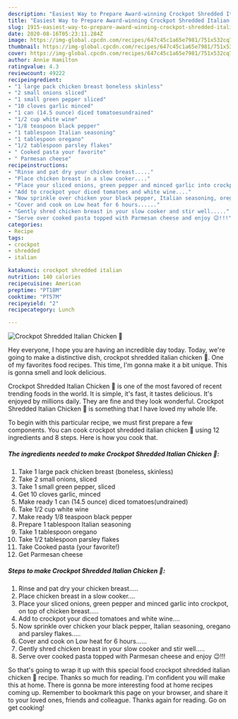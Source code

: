 ```yaml
---
description: "Easiest Way to Prepare Award-winning Crockpot Shredded Italian Chicken 🐔"
title: "Easiest Way to Prepare Award-winning Crockpot Shredded Italian Chicken 🐔"
slug: 1915-easiest-way-to-prepare-award-winning-crockpot-shredded-italian-chicken
date: 2020-08-16T05:23:11.284Z
image: https://img-global.cpcdn.com/recipes/647c45c1a65e7981/751x532cq70/crockpot-shredded-italian-chicken-🐔-recipe-main-photo.jpg
thumbnail: https://img-global.cpcdn.com/recipes/647c45c1a65e7981/751x532cq70/crockpot-shredded-italian-chicken-🐔-recipe-main-photo.jpg
cover: https://img-global.cpcdn.com/recipes/647c45c1a65e7981/751x532cq70/crockpot-shredded-italian-chicken-🐔-recipe-main-photo.jpg
author: Annie Hamilton
ratingvalue: 4.3
reviewcount: 49222
recipeingredient:
- "1 large pack chicken breast boneless skinless"
- "2 small onions sliced"
- "1 small green pepper sliced"
- "10 cloves garlic minced"
- "1 can (14.5 ounce) diced tomatoesundrained"
- "1/2 cup white wine"
- "1/8 teaspoon black pepper"
- "1 tablespoon Italian seasoning"
- "1 tablespoon oregano"
- "1/2 tablespoon parsley flakes"
- " Cooked pasta your favorite"
- " Parmesan cheese"
recipeinstructions:
- "Rinse and pat dry your chicken breast....."
- "Place chicken breast in a slow cooker...."
- "Place your sliced onions, green pepper and minced garlic into crockpot, on top of chicken breast....."
- "Add to crockpot your diced tomatoes and white wine...."
- "Now sprinkle over chicken your black pepper, Italian seasoning, oregano and parsley flakes....."
- "Cover and cook on Low heat for 6 hours......"
- "Gently shred chicken breast in your slow cooker and stir well....."
- "Serve over cooked pasta topped with Parmesan cheese and enjoy 😉!!!"
categories:
- Recipe
tags:
- crockpot
- shredded
- italian

katakunci: crockpot shredded italian 
nutrition: 140 calories
recipecuisine: American
preptime: "PT18M"
cooktime: "PT57M"
recipeyield: "2"
recipecategory: Lunch

---
```



![Crockpot Shredded Italian Chicken 🐔](https://img-global.cpcdn.com/recipes/647c45c1a65e7981/751x532cq70/crockpot-shredded-italian-chicken-🐔-recipe-main-photo.jpg)

Hey everyone, I hope you are having an incredible day today. Today, we're going to make a distinctive dish, crockpot shredded italian chicken 🐔. One of my favorites food recipes. This time, I'm gonna make it a bit unique. This is gonna smell and look delicious.



Crockpot Shredded Italian Chicken 🐔 is one of the most favored of recent trending foods in the world. It is simple, it's fast, it tastes delicious. It's enjoyed by millions daily. They are fine and they look wonderful. Crockpot Shredded Italian Chicken 🐔 is something that I have loved my whole life.


To begin with this particular recipe, we must first prepare a few components. You can cook crockpot shredded italian chicken 🐔 using 12 ingredients and 8 steps. Here is how you cook that.

<!--inarticleads1-->

##### The ingredients needed to make Crockpot Shredded Italian Chicken 🐔:

1. Take 1 large pack chicken breast (boneless, skinless)
1. Take 2 small onions, sliced
1. Take 1 small green pepper, sliced
1. Get 10 cloves garlic, minced
1. Make ready 1 can (14.5 ounce) diced tomatoes(undrained)
1. Take 1/2 cup white wine
1. Make ready 1/8 teaspoon black pepper
1. Prepare 1 tablespoon Italian seasoning
1. Take 1 tablespoon oregano
1. Take 1/2 tablespoon parsley flakes
1. Take  Cooked pasta (your favorite!)
1. Get  Parmesan cheese




<!--inarticleads2-->

##### Steps to make Crockpot Shredded Italian Chicken 🐔:

1. Rinse and pat dry your chicken breast.....
1. Place chicken breast in a slow cooker....
1. Place your sliced onions, green pepper and minced garlic into crockpot, on top of chicken breast.....
1. Add to crockpot your diced tomatoes and white wine....
1. Now sprinkle over chicken your black pepper, Italian seasoning, oregano and parsley flakes.....
1. Cover and cook on Low heat for 6 hours......
1. Gently shred chicken breast in your slow cooker and stir well.....
1. Serve over cooked pasta topped with Parmesan cheese and enjoy 😉!!!




So that's going to wrap it up with this special food crockpot shredded italian chicken 🐔 recipe. Thanks so much for reading. I'm confident you will make this at home. There is gonna be more interesting food at home recipes coming up. Remember to bookmark this page on your browser, and share it to your loved ones, friends and colleague. Thanks again for reading. Go on get cooking!
